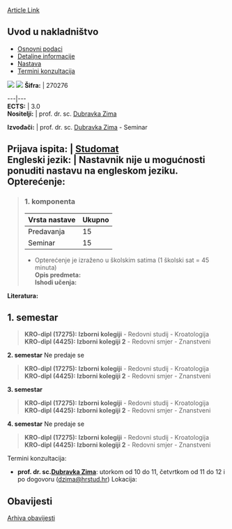 [Article Link](https://www.fhs.hr/predmet/uun_a)

## Uvod u nakladništvo
  * [Osnovni podaci](https://www.fhs.hr/predmet/uun_a#v1id-904886_1149_1_0 "Osnovni podaci")
  * [Detaljne informacije](https://www.fhs.hr/predmet/uun_a#v1id-904886_1149_1_1 "Detaljne informacije")
  * [Nastava](https://www.fhs.hr/predmet/uun_a#v1id-904886_1149_1_2 "Nastava")
  * [Termini konzultacija](https://www.fhs.hr/predmet/uun_a#v1id-904886_1149_1_3 "Termini konzultacija")


[![](https://www.fhs.hr/img/flags/gif/hr.gif)](https://www.fhs.hr/predmet/uun_a) [![](https://www.fhs.hr/img/flags/gif/gb.gif)](https://www.fhs.hr/en/course/itp_c)
**Šifra:** |  270276  
  
---|---  
**ECTS:** |  3.0   
**Nositelji:** |  prof. dr. sc. [Dubravka Zima](https://www.fhs.hr/djelatnik/dubravka.zima)   
  
**Izvođači:** |  prof. dr. sc. [Dubravka Zima](https://www.fhs.hr/djelatnik/dubravka.zima) - Seminar  
  
**Prijava ispita:** |  [Studomat](http://www.isvu.hr/studomat)  
**Engleski jezik:** |  Nastavnik nije u mogućnosti ponuditi nastavu na engleskom jeziku.   
**Opterećenje:**  
---  
> ### 1. komponenta
> | Vrsta nastave | Ukupno  
> ---|---  
> Predavanja | 15  
> Seminar | 15  
> * Opterećenje je izraženo u školskim satima (1 školski sat = 45 minuta)   
**Opis predmeta:**  
> **Ishodi učenja:**  

  
**Literatura:**  

  
**1. semestar**  
---  
> **KRO-dipl (17275): Izborni kolegiji** - Redovni studij - Kroatologija  
>  **KRO-dipl (4425): Izborni kolegiji 2** - Redovni smjer - Znanstveni  
>   
  
**2. semestar** Ne predaje se  
> **KRO-dipl (17275): Izborni kolegiji** - Redovni studij - Kroatologija  
>  **KRO-dipl (4425): Izborni kolegiji 2** - Redovni smjer - Znanstveni  
>   
  
**3. semestar**  
> **KRO-dipl (17275): Izborni kolegiji** - Redovni studij - Kroatologija  
>  **KRO-dipl (4425): Izborni kolegiji 2** - Redovni smjer - Znanstveni  
>   
  
**4. semestar** Ne predaje se  
> **KRO-dipl (17275): Izborni kolegiji** - Redovni studij - Kroatologija  
>  **KRO-dipl (4425): Izborni kolegiji 2** - Redovni smjer - Znanstveni  
>   
Termini konzultacija: 
  * **prof. dr. sc.[Dubravka Zima](https://www.fhs.hr/djelatnik/dubravka.zima)**: 
utorkom od 10 do 11, četvrtkom od 11 do 12 i po dogovoru (dzima@hrstud.hr)
Lokacija: 


## Obavijesti
[Arhiva obavijesti](https://www.fhs.hr/predmet/uun_a?@=21nee#news_124382 "Arhiva obavijesti")
